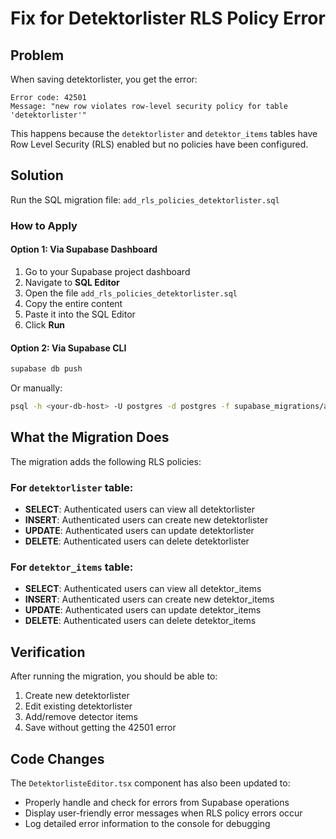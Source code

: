 # Fix for Detektorlister RLS Policy Error

## Problem
When saving detektorlister, you get the error:
```
Error code: 42501
Message: "new row violates row-level security policy for table 'detektorlister'"
```

This happens because the `detektorlister` and `detektor_items` tables have Row Level Security (RLS) enabled but no policies have been configured.

## Solution
Run the SQL migration file: `add_rls_policies_detektorlister.sql`

### How to Apply

#### Option 1: Via Supabase Dashboard
1. Go to your Supabase project dashboard
2. Navigate to **SQL Editor**
3. Open the file `add_rls_policies_detektorlister.sql`
4. Copy the entire content
5. Paste it into the SQL Editor
6. Click **Run**

#### Option 2: Via Supabase CLI
```bash
supabase db push
```

Or manually:
```bash
psql -h <your-db-host> -U postgres -d postgres -f supabase_migrations/add_rls_policies_detektorlister.sql
```

## What the Migration Does

The migration adds the following RLS policies:

### For `detektorlister` table:
- **SELECT**: Authenticated users can view all detektorlister
- **INSERT**: Authenticated users can create new detektorlister
- **UPDATE**: Authenticated users can update detektorlister
- **DELETE**: Authenticated users can delete detektorlister

### For `detektor_items` table:
- **SELECT**: Authenticated users can view all detektor_items
- **INSERT**: Authenticated users can create new detektor_items
- **UPDATE**: Authenticated users can update detektor_items
- **DELETE**: Authenticated users can delete detektor_items

## Verification

After running the migration, you should be able to:
1. Create new detektorlister
2. Edit existing detektorlister
3. Add/remove detector items
4. Save without getting the 42501 error

## Code Changes

The `DetektorlisteEditor.tsx` component has also been updated to:
- Properly handle and check for errors from Supabase operations
- Display user-friendly error messages when RLS policy errors occur
- Log detailed error information to the console for debugging

